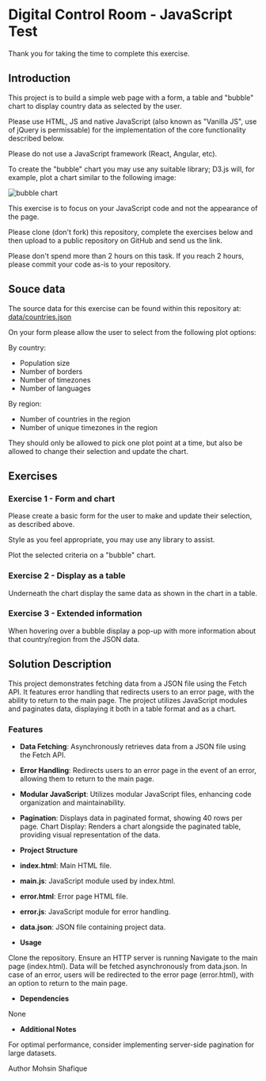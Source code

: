 # Digital Control Room - JavaScript Test

Thank you for taking the time to complete this exercise.

## Introduction

This project is to build a simple web page with a form, a table and "bubble" chart to display country data as selected by the user.

Please use HTML, JS and native JavaScript (also known as "Vanilla JS", use of jQuery is permissable) for the implementation of the core functionality described below.

Please do not use a JavaScript framework (React, Angular, etc).

To create the "bubble" chart you may use any suitable library; D3.js will, for example, plot a chart similar to the following image:

![bubble chart](bubble.jpg?raw=true)

This exercise is to focus on your JavaScript code and not the appearance of the page.

Please clone (don't fork) this repository, complete the exercises below and then upload to a public repository on GitHub and send us the link.

Please don't spend more than 2 hours on this task. If you reach 2 hours, please commit your code as-is to your repository.

## Souce data

The source data for this exercise can be found within this repository at: [data/countries.json](data/countries.json)

On your form please allow the user to select from the following plot options:

By country:

- Population size
- Number of borders
- Number of timezones
- Number of languages

By region:

- Number of countries in the region
- Number of unique timezones in the region

They should only be allowed to pick one plot point at a time, but also be allowed to change their selection and update the chart.

## Exercises

### Exercise 1 - Form and chart

Please create a basic form for the user to make and update their selection, as described above.

Style as you feel appropriate, you may use any library to assist.

Plot the selected criteria on a "bubble" chart.

### Exercise 2 - Display as a table

Underneath the chart display the same data as shown in the chart in a table.

### Exercise 3 - Extended information

When hovering over a bubble display a pop-up with more information about that country/region from the JSON data.

## Solution Description

This project demonstrates fetching data from a JSON file using the Fetch API. It features error handling that redirects users to an error page, with the ability to return to the main page. The project utilizes JavaScript modules and paginates data, displaying it both in a table format and as a chart.

### Features

- **Data Fetching**: Asynchronously retrieves data from a JSON file using the Fetch API.
- **Error Handling**: Redirects users to an error page in the event of an error, allowing them to return to the main page.
- **Modular JavaScript**: Utilizes modular JavaScript files, enhancing code organization and maintainability.
- **Pagination**: Displays data in paginated format, showing 40 rows per page.
  Chart Display: Renders a chart alongside the paginated table, providing visual representation of the data.
- **Project Structure**

- **index.html**: Main HTML file.
- **main.js**: JavaScript module used by index.html.
- **error.html**: Error page HTML file.
- **error.js**: JavaScript module for error handling.
- **data.json**: JSON file containing project data.

- **Usage**

Clone the repository.
Ensure an HTTP server is running
Navigate to the main page (index.html).
Data will be fetched asynchronously from data.json.
In case of an error, users will be redirected to the error page (error.html), with an option to return to the main page.

- **Dependencies**

None

- **Additional Notes**

For optimal performance, consider implementing server-side pagination for large datasets.

Author
Mohsin Shafique

